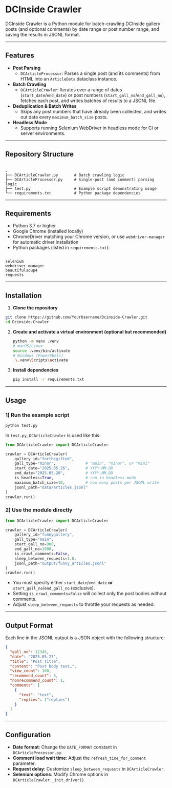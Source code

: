 # DCInside Crawler

DCInside Crawler is a Python module for batch-crawling DCInside gallery posts (and optional comments) by date range or post number range, and saving the results in JSONL format.

---

## Features

- **Post Parsing**  
  - `DCArticleProcessor`: Parses a single post (and its comments) from HTML into an `ArticleData` dataclass instance.  
- **Batch Crawling**  
  - `DCArticleCrawler`: Iterates over a range of dates (`start_date`/`end_date`) or post numbers (`start_gall_no`/`end_gall_no`), fetches each post, and writes batches of results to a JSONL file.  
- **Deduplication & Batch Writes**  
  - Skips any post numbers that have already been collected, and writes out data every `maximum_batch_size` posts.  
- **Headless Mode**  
  - Supports running Selenium WebDriver in headless mode for CI or server environments.

---

## Repository Structure

```

.
├── DCArticleCrawler.py       # Batch crawling logic
├── DCArticleProcessor.py     # Single-post (and comment) parsing logic
├── test.py                   # Example script demonstrating usage
└── requirements.txt          # Python package dependencies

```

---

## Requirements

- Python 3.7 or higher  
- Google Chrome (installed locally)  
- ChromeDriver matching your Chrome version, or use `webdriver-manager` for automatic driver installation  
- Python packages (listed in `requirements.txt`):
```

selenium
webdriver-manager
beautifulsoup4
requests

````

---

## Installation

1. **Clone the repository**  
 ```bash
 git clone https://github.com/YourUsername/Dcinside-Crawler.git
 cd Dcinside-Crawler
````

2. **Create and activate a virtual environment (optional but recommended)**

   ```bash
   python -m venv .venv
   # macOS/Linux
   source .venv/bin/activate
   # Windows (PowerShell)
   .\.venv\Scripts\activate
   ```
3. **Install dependencies**

   ```bash
   pip install -r requirements.txt
   ```

---

## Usage

### 1) Run the example script

```bash
python test.py
```

In `test.py`, `DCArticleCrawler` is used like this:

```python
from DCArticleCrawler import DCArticleCrawler

crawler = DCArticleCrawler(
    gallery_id="forthegifted",
    gall_type="minor",             # "main", "minor", or "mini"
    start_date="2025.05.26",       # YYYY.MM.DD
    end_date="2025.05.28",         # YYYY.MM.DD
    is_headless=True,              # run in headless mode
    maximum_batch_size=10,         # how many posts per JSONL write
    jsonl_path="data/articles.jsonl"
)
crawler.run()
```

### 2) Use the module directly

```python
from DCArticleCrawler import DCArticleCrawler

crawler = DCArticleCrawler(
    gallery_id="funnygallery",
    gall_type="main",
    start_gall_no=900,
    end_gall_no=1000,
    is_crawl_comments=False,
    sleep_between_requests=1.0,
    jsonl_path="output/funny_articles.jsonl"
)
crawler.run()
```

* You must specify either `start_date`/`end_date` **or** `start_gall_no`/`end_gall_no` (exclusive).
* Setting `is_crawl_comments=False` will collect only the post bodies without comments.
* Adjust `sleep_between_requests` to throttle your requests as needed.

---

## Output Format

Each line in the JSONL output is a JSON object with the following structure:

```json
{
  "gall_no": 12345,
  "date": "2025.05.27",
  "title": "Post Title",
  "content": "Post body text…",
  "view_count": 100,
  "recommend_count": 5,
  "nonrecommend_count": 1,
  "comments": [
    {
      "text": "text",
      "replies": ["replies"]
    }
  ]
}
```

---

## Configuration

* **Date format**: Change the `DATE_FORMAT` constant in `DCArticleProcessor.py`.
* **Comment load wait time**: Adjust the `refresh_time_for_comment` parameter.
* **Request delay**: Customize `sleep_between_requests` in `DCArticleCrawler`.
* **Selenium options**: Modify Chrome options in `DCArticleCrawler._init_driver()`.
